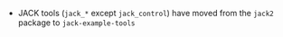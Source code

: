 - JACK tools (`jack_*` except `jack_control`) have moved from the `jack2` package to `jack-example-tools`